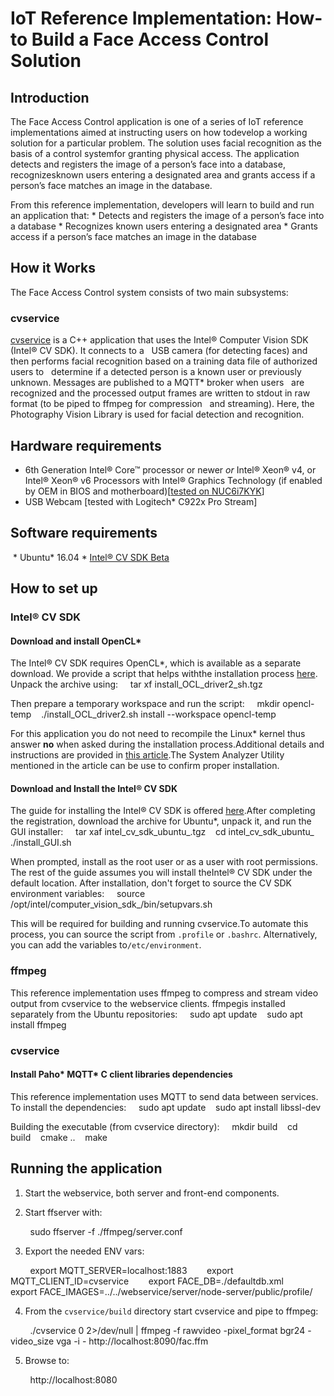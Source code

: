 # IoT Reference Implementation: How-to Build a Face Access Control Solution
## Introduction

The Face Access Control application is one of a series of IoT reference implementations aimed at instructing users on how todevelop a working solution for a particular problem. The solution uses facial recognition as the basis of a control systemfor granting physical access. The application detects and registers the image of a person’s face into a database, recognizesknown users entering a designated area and grants access if a person’s face matches an image in the database.

From this reference implementation, developers will learn to build and run an application that: * Detects and registers the image of a person’s face into a database * Recognizes known users entering a designated area * Grants access if a person’s face matches an image in the database

## How it Works
The Face Access Control system consists of two main subsystems:

### cvservice 
[cvservice](./cvservice) is a C++ application that uses the Intel® Computer Vision SDK (Intel® CV SDK). It connects to a   USB camera (for detecting faces) and then performs facial recognition based on a training data file of authorized users to   determine if a detected person is a known user or previously unknown. Messages are published to a MQTT\* broker when users   are recognized and the processed output frames are written to stdout in raw format (to be piped to ffmpeg for compression   and streaming). Here, the Photography Vision Library is used for facial detection and recognition.

## Hardware requirements
* 6th Generation Intel® Core™ processor or newer *or* Intel® Xeon® v4, or Intel® Xeon® v6 Processors with Intel® Graphics Technology (if enabled by OEM in BIOS and motherboard)[[tested on NUC6i7KYK](https://www.intel.com/content/www/us/en/products/boards-kits/nuc/kits/nuc6i7kyk.html)] 
* USB Webcam [tested with Logitech\* C922x Pro Stream]

## Software requirements
 * Ubuntu\* 16.04 * [Intel® CV SDK Beta](https://software.intel.com/en-us/computer-vision-sdk)

## How to set up
### Intel® CV SDK
#### Download and install OpenCL\*
The Intel® CV SDK requires OpenCL\*, which is available as a separate download. We provide a script that helps withthe installation process [here](https://software.intel.com/file/593325/download). Unpack the archive using:
    tar xf install_OCL_driver2_sh.tgz

Then prepare a temporary workspace and run the script:
    mkdir opencl-temp    ./install_OCL_driver2.sh install --workspace opencl-temp

For this application you do not need to recompile the Linux\* kernel thus answer **no** when asked during the installation process.Additional details and instructions are provided in [this article](https://software.intel.com/articles/sdk-for-opencl-gsg).The System Analyzer Utility mentioned in the article can be use to confirm proper installation.

#### Download and Install the Intel® CV SDK
The guide for installing the Intel® CV SDK is offered [here](https://software.intel.com/en-us/cvsdk-quickstartguide-installing-intel-computer-vision-sdk).After completing the registration, download the archive for Ubuntu\*, unpack it, and run the GUI installer:
    tar xaf intel_cv_sdk_ubuntu_<version>.tgz    cd intel_cv_sdk_ubuntu_<version>    ./install_GUI.sh

When prompted, install as the root user or as a user with root permissions. The rest of the guide assumes you will install theIntel® CV SDK under the default location.
After installation, don't forget to source the CV SDK environment variables:
    source /opt/intel/computer_vision_sdk_<version>/bin/setupvars.sh

This will be required for building and running cvservice.To automate this process, you can source the script from `.profile` or `.bashrc`. Alternatively, you can add the variables to`/etc/environment`.

### ffmpeg
This reference implementation uses ffmpeg to compress and stream video output from cvservice to the webservice clients. ffmpegis installed separately from the Ubuntu repositories:
    sudo apt update    sudo apt install ffmpeg

### cvservice
#### Install Paho\* MQTT\* C client libraries dependencies
This reference implementation uses MQTT to send data between services. To install the dependencies:
    sudo apt update    sudo apt install libssl-dev

Building the executable (from cvservice directory):
    mkdir build    cd build    cmake ..    make

## Running the application
1. Start the webservice, both server and front-end components.

2. Start ffserver with:

        sudo ffserver -f ./ffmpeg/server.conf

3. Export the needed ENV vars:

        export MQTT_SERVER=localhost:1883        export MQTT_CLIENT_ID=cvservice        export FACE_DB=./defaultdb.xml        export FACE_IMAGES=../../webservice/server/node-server/public/profile/

4. From the `cvservice/build` directory start cvservice and pipe to ffmpeg:

        ./cvservice 0 2>/dev/null | ffmpeg -f rawvideo -pixel_format bgr24 -video_size vga -i - http://localhost:8090/fac.ffm

5. Browse to:

        http://localhost:8080
